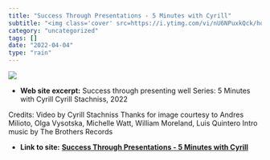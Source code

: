 ```yaml
---
title: "Success Through Presentations - 5 Minutes with Cyrill"
subtitle: "<img class='cover' src=https://i.ytimg.com/vi/nU6NPuxkQck/hqdefault.jpg>"
category: "uncategorized"
tags: []
date: "2022-04-04"
type: "rain"
---
```

<img class="cover" src=https://i.ytimg.com/vi/nU6NPuxkQck/hqdefault.jpg>



* **Web site excerpt:** Success through presenting well 
Series: 5 Minutes with Cyrill
Cyrill Stachniss, 2022

Credits:
Video by Cyrill Stachniss
Thanks for image courtesy to Andres Milioto, Olga Vysotska, Michelle Watt, William Moreland, Luis Quintero
Intro music by The Brothers Records

* **Link to site:** **[Success Through Presentations - 5 Minutes with Cyrill](https://youtube.com/watch?v=nU6NPuxkQck&feature=share)**
